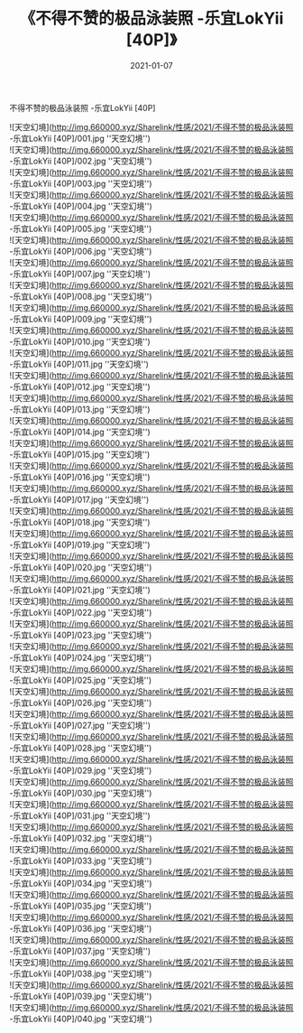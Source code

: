 ﻿---
layout: post
title:  《不得不赞的极品泳装照 -乐宜LokYii [40P]》
date:   2021-01-07
img: http://img.660000.xyz/Sharelink/性感/2021/不得不赞的极品泳装照 -乐宜LokYii [40P]/000.jpg
categories: [美女, 性感, 泳衣]
---

不得不赞的极品泳装照 -乐宜LokYii [40P]



![天空幻境](http://img.660000.xyz/Sharelink/性感/2021/不得不赞的极品泳装照 -乐宜LokYii [40P]/001.jpg ''天空幻境'') <br>
![天空幻境](http://img.660000.xyz/Sharelink/性感/2021/不得不赞的极品泳装照 -乐宜LokYii [40P]/002.jpg ''天空幻境'') <br>
![天空幻境](http://img.660000.xyz/Sharelink/性感/2021/不得不赞的极品泳装照 -乐宜LokYii [40P]/003.jpg ''天空幻境'') <br>
![天空幻境](http://img.660000.xyz/Sharelink/性感/2021/不得不赞的极品泳装照 -乐宜LokYii [40P]/004.jpg ''天空幻境'') <br>
![天空幻境](http://img.660000.xyz/Sharelink/性感/2021/不得不赞的极品泳装照 -乐宜LokYii [40P]/005.jpg ''天空幻境'') <br>
![天空幻境](http://img.660000.xyz/Sharelink/性感/2021/不得不赞的极品泳装照 -乐宜LokYii [40P]/006.jpg ''天空幻境'') <br>
![天空幻境](http://img.660000.xyz/Sharelink/性感/2021/不得不赞的极品泳装照 -乐宜LokYii [40P]/007.jpg ''天空幻境'') <br>
![天空幻境](http://img.660000.xyz/Sharelink/性感/2021/不得不赞的极品泳装照 -乐宜LokYii [40P]/008.jpg ''天空幻境'') <br>
![天空幻境](http://img.660000.xyz/Sharelink/性感/2021/不得不赞的极品泳装照 -乐宜LokYii [40P]/009.jpg ''天空幻境'') <br>
![天空幻境](http://img.660000.xyz/Sharelink/性感/2021/不得不赞的极品泳装照 -乐宜LokYii [40P]/010.jpg ''天空幻境'') <br>
![天空幻境](http://img.660000.xyz/Sharelink/性感/2021/不得不赞的极品泳装照 -乐宜LokYii [40P]/011.jpg ''天空幻境'') <br>
![天空幻境](http://img.660000.xyz/Sharelink/性感/2021/不得不赞的极品泳装照 -乐宜LokYii [40P]/012.jpg ''天空幻境'') <br>
![天空幻境](http://img.660000.xyz/Sharelink/性感/2021/不得不赞的极品泳装照 -乐宜LokYii [40P]/013.jpg ''天空幻境'') <br>
![天空幻境](http://img.660000.xyz/Sharelink/性感/2021/不得不赞的极品泳装照 -乐宜LokYii [40P]/014.jpg ''天空幻境'') <br>
![天空幻境](http://img.660000.xyz/Sharelink/性感/2021/不得不赞的极品泳装照 -乐宜LokYii [40P]/015.jpg ''天空幻境'') <br>
![天空幻境](http://img.660000.xyz/Sharelink/性感/2021/不得不赞的极品泳装照 -乐宜LokYii [40P]/016.jpg ''天空幻境'') <br>
![天空幻境](http://img.660000.xyz/Sharelink/性感/2021/不得不赞的极品泳装照 -乐宜LokYii [40P]/017.jpg ''天空幻境'') <br>
![天空幻境](http://img.660000.xyz/Sharelink/性感/2021/不得不赞的极品泳装照 -乐宜LokYii [40P]/018.jpg ''天空幻境'') <br>
![天空幻境](http://img.660000.xyz/Sharelink/性感/2021/不得不赞的极品泳装照 -乐宜LokYii [40P]/019.jpg ''天空幻境'') <br>
![天空幻境](http://img.660000.xyz/Sharelink/性感/2021/不得不赞的极品泳装照 -乐宜LokYii [40P]/020.jpg ''天空幻境'') <br>
![天空幻境](http://img.660000.xyz/Sharelink/性感/2021/不得不赞的极品泳装照 -乐宜LokYii [40P]/021.jpg ''天空幻境'') <br>
![天空幻境](http://img.660000.xyz/Sharelink/性感/2021/不得不赞的极品泳装照 -乐宜LokYii [40P]/022.jpg ''天空幻境'') <br>
![天空幻境](http://img.660000.xyz/Sharelink/性感/2021/不得不赞的极品泳装照 -乐宜LokYii [40P]/023.jpg ''天空幻境'') <br>
![天空幻境](http://img.660000.xyz/Sharelink/性感/2021/不得不赞的极品泳装照 -乐宜LokYii [40P]/024.jpg ''天空幻境'') <br>
![天空幻境](http://img.660000.xyz/Sharelink/性感/2021/不得不赞的极品泳装照 -乐宜LokYii [40P]/025.jpg ''天空幻境'') <br>
![天空幻境](http://img.660000.xyz/Sharelink/性感/2021/不得不赞的极品泳装照 -乐宜LokYii [40P]/026.jpg ''天空幻境'') <br>
![天空幻境](http://img.660000.xyz/Sharelink/性感/2021/不得不赞的极品泳装照 -乐宜LokYii [40P]/027.jpg ''天空幻境'') <br>
![天空幻境](http://img.660000.xyz/Sharelink/性感/2021/不得不赞的极品泳装照 -乐宜LokYii [40P]/028.jpg ''天空幻境'') <br>
![天空幻境](http://img.660000.xyz/Sharelink/性感/2021/不得不赞的极品泳装照 -乐宜LokYii [40P]/029.jpg ''天空幻境'') <br>
![天空幻境](http://img.660000.xyz/Sharelink/性感/2021/不得不赞的极品泳装照 -乐宜LokYii [40P]/030.jpg ''天空幻境'') <br>
![天空幻境](http://img.660000.xyz/Sharelink/性感/2021/不得不赞的极品泳装照 -乐宜LokYii [40P]/031.jpg ''天空幻境'') <br>
![天空幻境](http://img.660000.xyz/Sharelink/性感/2021/不得不赞的极品泳装照 -乐宜LokYii [40P]/032.jpg ''天空幻境'') <br>
![天空幻境](http://img.660000.xyz/Sharelink/性感/2021/不得不赞的极品泳装照 -乐宜LokYii [40P]/033.jpg ''天空幻境'') <br>
![天空幻境](http://img.660000.xyz/Sharelink/性感/2021/不得不赞的极品泳装照 -乐宜LokYii [40P]/034.jpg ''天空幻境'') <br>
![天空幻境](http://img.660000.xyz/Sharelink/性感/2021/不得不赞的极品泳装照 -乐宜LokYii [40P]/035.jpg ''天空幻境'') <br>
![天空幻境](http://img.660000.xyz/Sharelink/性感/2021/不得不赞的极品泳装照 -乐宜LokYii [40P]/036.jpg ''天空幻境'') <br>
![天空幻境](http://img.660000.xyz/Sharelink/性感/2021/不得不赞的极品泳装照 -乐宜LokYii [40P]/037.jpg ''天空幻境'') <br>
![天空幻境](http://img.660000.xyz/Sharelink/性感/2021/不得不赞的极品泳装照 -乐宜LokYii [40P]/038.jpg ''天空幻境'') <br>
![天空幻境](http://img.660000.xyz/Sharelink/性感/2021/不得不赞的极品泳装照 -乐宜LokYii [40P]/039.jpg ''天空幻境'') <br>
![天空幻境](http://img.660000.xyz/Sharelink/性感/2021/不得不赞的极品泳装照 -乐宜LokYii [40P]/040.jpg ''天空幻境'') <br>